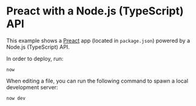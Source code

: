 # Preact with a Node.js (TypeScript) API

This example shows a [Preact](https://preactjs.com/) app (located in `package.json`) powered by a Node.js (TypeScript) API.

In order to deploy, run:

```
now
```

When editing a file, you can run the following command to spawn a local development server:

```
now dev
```
